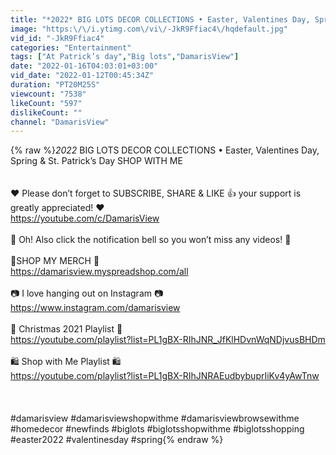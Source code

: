 ```yaml
---
title: "*2022* BIG LOTS DECOR COLLECTIONS • Easter, Valentines Day, Spring & St. Patrick’s Day SHOP WITH ME"
image: "https:\/\/i.ytimg.com\/vi\/-JkR9Ffiac4\/hqdefault.jpg"
vid_id: "-JkR9Ffiac4"
categories: "Entertainment"
tags: ["At Patrick’s day","Big lots","DamarisView"]
date: "2022-01-16T04:03:01+03:00"
vid_date: "2022-01-12T00:45:34Z"
duration: "PT20M25S"
viewcount: "7538"
likeCount: "597"
dislikeCount: ""
channel: "DamarisView"
---
```

{% raw %}*2022* BIG LOTS DECOR COLLECTIONS • Easter, Valentines Day, Spring &amp; St. Patrick’s Day SHOP WITH ME <br /><br /><br />♥️ Please don’t forget to SUBSCRIBE, SHARE &amp; LIKE 👍 your support is greatly appreciated! ♥️<br /><a rel="nofollow" target="blank" href="https://youtube.com/c/DamarisView">https://youtube.com/c/DamarisView</a><br /><br />🔔 Oh! Also click the notification bell so you won’t miss any videos! 🔔<br /><br />👚SHOP MY MERCH 👚<br /><a rel="nofollow" target="blank" href="https://damarisview.myspreadshop.com/all">https://damarisview.myspreadshop.com/all</a><br /><br />📷 I love hanging out on Instagram 📷<br /><a rel="nofollow" target="blank" href="https://www.instagram.com/damarisview">https://www.instagram.com/damarisview</a> <br /><br />🎄 Christmas 2021 Playlist 🎄 <br /><a rel="nofollow" target="blank" href="https://youtube.com/playlist?list=PL1gBX-RIhJNR_JfKlHDvnWqNDjvusBHDm">https://youtube.com/playlist?list=PL1gBX-RIhJNR_JfKlHDvnWqNDjvusBHDm</a><br /><br />🛍 Shop with Me Playlist 🛍<br /><a rel="nofollow" target="blank" href="https://youtube.com/playlist?list=PL1gBX-RIhJNRAEudbybuprIiKv4yAwTnw">https://youtube.com/playlist?list=PL1gBX-RIhJNRAEudbybuprIiKv4yAwTnw</a><br /><br /><br /><br />#damarisview #damarisviewshopwithme #damarisviewbrowsewithme #homedecor #newfinds #biglots #biglotsshopwithme #biglotsshopping #easter2022 #valentinesday #spring{% endraw %}
